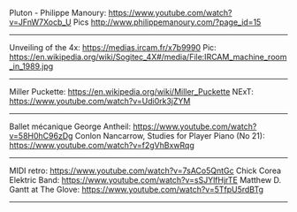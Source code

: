 Pluton - Philippe Manoury: https://www.youtube.com/watch?v=JFnW7Xocb_U
Pics http://www.philippemanoury.com/?page_id=15

-------

Unveiling of the 4x: https://medias.ircam.fr/x7b9990
Pic: https://en.wikipedia.org/wiki/Sogitec_4X#/media/File:IRCAM_machine_room_in_1989.jpg

-------

Miller Puckette: https://en.wikipedia.org/wiki/Miller_Puckette
NExT: https://www.youtube.com/watch?v=Udi0rk3jZYM

------

Ballet mécanique George Antheil: https://www.youtube.com/watch?v=58H0hC96zDg
Conlon Nancarrow, Studies for Player Piano (No 21): https://www.youtube.com/watch?v=f2gVhBxwRqg

------

MIDI retro: https://www.youtube.com/watch?v=7sACo5QntGc
Chick Corea Elektric Band: https://www.youtube.com/watch?v=sSJYlfHjrTE
Matthew D. Gantt at The Glove: https://www.youtube.com/watch?v=5TfpU5rdBTg

------



